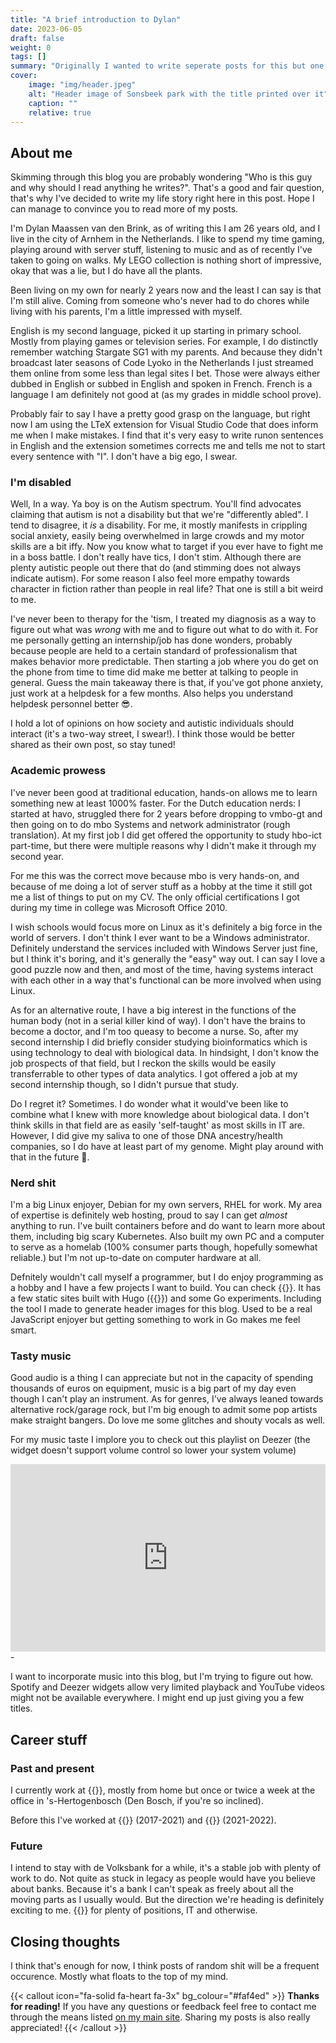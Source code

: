 ```yaml
---
title: "A brief introduction to Dylan"
date: 2023-06-05
draft: false
weight: 0
tags: []
summary: "Originally I wanted to write seperate posts for this but one biggun is definitely the play here."
cover:
    image: "img/header.jpeg"
    alt: "Header image of Sonsbeek park with the title printed over it"
    caption: ""
    relative: true
---
```

## About me

Skimming through this blog you are probably wondering "Who is this guy and why should I read anything he writes?". That's a good and fair question, that's why I've decided to write my life story right here in this post. Hope I can manage to convince you to read more of my posts.

I'm Dylan Maassen van den Brink, as of writing this I am 26 years old, and I live in the city of Arnhem in the Netherlands. I like to spend my time gaming, playing around with server stuff, listening to music and as of recently I've taken to going on walks. My LEGO collection is nothing short of impressive, okay that was a lie, but I do have all the plants.

Been living on my own for nearly 2 years now and the least I can say is that I'm still alive. Coming from someone who's never had to do chores while living with his parents, I'm a little impressed with myself.

English is my second language, picked it up starting in primary school. Mostly from playing games or television series. For example, I do distinctly remember watching Stargate SG1 with my parents. And because they didn't broadcast later seasons of Code Lyoko in the Netherlands I just streamed them online from some less than legal sites I bet. Those were always either dubbed in English or subbed in English and spoken in French. French is a language I am definitely not good at (as my grades in middle school prove).

Probably fair to say I have a pretty good grasp on the language, but right now I am using the LTeX extension for Visual Studio Code that does inform me when I make mistakes. I find that it's very easy to write runon sentences in English and the extension sometimes corrects me and tells me not to start every sentence with "I". I don't have a big ego, I swear.

### I'm disabled
Well, In a way. Ya boy is on the Autism spectrum. You'll find advocates claiming that autism is not a disability but that we're "differently abled". I tend to disagree, it *is* a disability. For me, it mostly manifests in crippling social anxiety, easily being overwhelmed in large crowds and my motor skills are a bit iffy. Now you know what to target if you ever have to fight me in a boss battle. I don't really have tics, I don't stim. Although there are plenty autistic people out there that do (and stimming does not always indicate autism). For some reason I also feel more empathy towards character in fiction rather than people in real life? That one is still a bit weird to me.

I've never been to therapy for the 'tism, I treated my diagnosis as a way to figure out what was *wrong* with me and to figure out what to do with it. For me personally getting an internship/job has done wonders, probably because people are held to a certain standard of professionalism that makes behavior more predictable. Then starting a job where you do get on the phone from time to time did make me better at talking to people in general. Guess the main takeaway there is that, if you've got phone anxiety, just work at a helpdesk for a few months. Also helps you understand helpdesk personnel better 😎.  

I hold a lot of opinions on how society and autistic individuals should interact (it's a two-way street, I swear!). I think those would be better shared as their own post, so stay tuned! 

### Academic prowess
I've never been good at traditional education, hands-on allows me to learn something new at least 1000% faster. For the Dutch education nerds: I started at havo, struggled there for 2 years before dropping to vmbo-gt and then going on to do mbo Systems and network administrator (rough translation). At my first job I did get offered the opportunity to study hbo-ict part-time, but there were multiple reasons why I didn't make it through my second year.

For me this was the correct move because mbo is very hands-on, and because of me doing a lot of server stuff as a hobby at the time it still got me a list of things to put on my CV. The only official certifications I got during my time in college was Microsoft Office 2010.  

I wish schools would focus more on Linux as it's definitely a big force in the world of servers. I don't think I ever want to be a Windows administrator. Definitely understand the services included with Windows Server just fine, but I think it's boring, and it's generally the "easy" way out. I can say I love a good puzzle now and then, and most of the time, having systems interact with each other in a way that's functional can be more involved when using Linux.

As for an alternative route, I have a big interest in the functions of the human body (not in a serial killer kind of way). I don't have the brains to become a doctor, and I'm too queasy to become a nurse. So, after my second internship I did briefly consider studying bioinformatics which is using technology to deal with biological data. In hindsight, I don't know the job prospects of that field, but I reckon the skills would be easily transferrable to other types of data analytics. I got offered a job at my second internship though, so I didn't pursue that study.  

Do I regret it? Sometimes. I do wonder what it would've been like to combine what I knew with more knowledge about biological data. I don't think skills in that field are as easily 'self-taught' as most skills in IT are. However, I did give my saliva to one of those DNA ancestry/health companies, so I do have at least part of my genome. Might play around with that in the future 🤔.

### Nerd shit
I'm a big Linux enjoyer, Debian for my own servers, RHEL for work. My area of expertise is definitely web hosting, proud to say I can get *almost* anything to run. I've built containers before and do want to learn more about them, including big scary Kubernetes. Also built my own PC and a computer to serve as a homelab (100% consumer parts though, hopefully somewhat reliable.) but I'm not up-to-date on computer hardware at all.

Defnitely wouldn't call myself a programmer, but I do enjoy programming as a hobby and I have a few projects I want to build. You can check {{<extlink url="https://github.com/dylantic" text="my Github account here">}}. It has a few static sites built with Hugo ({{<extlink text="like this very blog" url="https://github.com/dylantic/dylans-blog">}}) and some Go experiments. Including the tool I made to generate header images for this blog. Used to be a real JavaScript enjoyer but getting something to work in Go makes me feel smart.



### Tasty music
Good audio is a thing I can appreciate but not in the capacity of spending thousands of euros on equipment, music is a big part of my day even though I can't play an instrument. As for genres, I've always leaned towards alternative rock/garage rock, but I'm big enough to admit some pop artists make straight bangers. Do love me some glitches and shouty vocals as well.

For my music taste I implore you to check out this playlist on Deezer (the widget doesn't support volume control so lower your system volume)
<iframe title="deezer-widget" src="https://widget.deezer.com/widget/light/playlist/11430275564" width="100%" height="300" frameborder="0" allowtransparency="true" allow="encrypted-media; clipboard-write"></iframe>  
-

I want to incorporate music into this blog, but I'm trying to figure out how. Spotify and Deezer widgets allow very limited playback and YouTube videos might not be available everywhere. I might end up just giving you a few titles.

## Career stuff
### Past and present
I currently work at {{<extlink text="de Volksbank" url="https://www.devolksbank.nl/en" >}}, mostly from home but once or twice a week at the office in 's-Hertogenbosch (Den Bosch, if you're so inclined). 

Before this I've worked at {{<extlink text="Elonisas" url="https://elonisas.nl" >}} (2017-2021) and {{<extlink text="Savvii" url="https://www.savvii.com" >}} (2021-2022).

### Future
I intend to stay with de Volksbank for a while, it's a stable job with plenty of work to do. Not quite as stuck in legacy as people would have you believe about banks. Because it's a bank I can't speak as freely about all the moving parts as I usually would. But the direction we're heading is definitely exciting to me. {{<extlink text="We're also hiring" url="https://werkenbij.devolksbank.nl" >}} for plenty of positions, IT and otherwise. 

## Closing thoughts
I think that's enough for now, I think posts of random shit will be a frequent occurence. Mostly what floats to the top of my mind.


{{< callout icon="fa-solid fa-heart fa-3x" bg_colour="#faf4ed" >}}
**Thanks for reading!** If you have any questions or feedback feel free to contact me through the means listed [on my main site](https://dylanmaassen.nl). Sharing my posts is also really appreciated!
{{< /callout >}}
